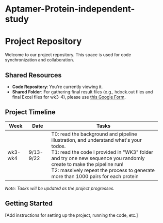 # Aptamer-Protein-independent-study

# Project Repository

Welcome to our project repository. This space is used for code synchronization and collaboration.

## Shared Resources

- **Code Repository**: You're currently viewing it.
- **Shared Folder**: For gathering final result files (e.g., hdock.out files and final Excel files for wk3-4), please use [this Google Form](https://docs.google.com/forms/d/e/1FAIpQLSfFbKa1EJXjUej9CEFCLFRBD9JPUyrNlawCveFGuFYYlzbN3g/viewform).

## Project Timeline

| Week | Date | Tasks |
|------|------|-------|
| wk3-wk4 | 9/13-9/22 | T0: read the background and pipeline illustration, and understand what's your todos. <br> T1: read the code I provided in "WK3" folder and try one new sequence you randomly create to make the pipeline run! <br> T2: massively repeat the process to generate more than 1000 pairs for each protein |

*Note: Tasks will be updated as the project progresses.*

## Getting Started

[Add instructions for setting up the project, running the code, etc.]
